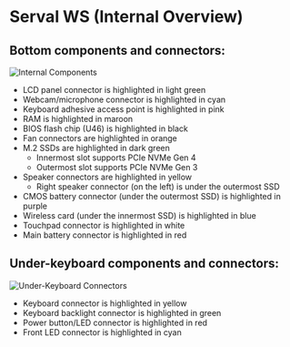# Serval WS (Internal Overview)

## Bottom components and connectors:

![Internal Components](./img/components-highlighted.webp)

- LCD panel connector is highlighted in light green
- Webcam/microphone connector is highlighted in cyan
- Keyboard adhesive access point is highlighted in pink
- RAM is highlighted in maroon
- BIOS flash chip (U46) is highlighted in black
- Fan connectors are highlighted in orange
- M.2 SSDs are highlighted in dark green
    - Innermost slot supports PCIe NVMe Gen 4
    - Outermost slot supports PCIe NVMe Gen 3
- Speaker connectors are highlighted in yellow
    - Right speaker connector (on the left) is under the outermost SSD
- CMOS battery connector (under the outermost SSD) is highlighted in purple
- Wireless card (under the innermost SSD) is highlighted in blue
- Touchpad connector is highlighted in white
- Main battery connector is highlighted in red

## Under-keyboard components and connectors:

![Under-Keyboard Connectors](./img/under-keyboard.webp)

- Keyboard connector is highlighted in yellow
- Keyboard backlight connector is highlighted in green
- Power button/LED connector is highlighted in red
- Front LED connector is highlighted in cyan